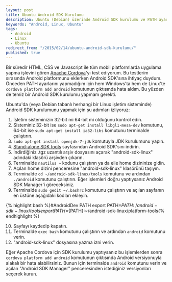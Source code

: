 ```yaml
---
layout: post
title: Ubuntu Android SDK Kurulumu
description: Ubuntu (Debian) üzerinde Android SDK kurulumu ve PATH ayarları.
keywords: "Android, Linux, Ubuntu"
tags: 
  - Android
  - Linux
  - Ubuntu
redirect_from: "/2015/02/14/ubuntu-android-sdk-kurulumu/"
published: true
---
```



Bir süredir HTML, CSS ve Javascript ile tüm mobil platformlarda uygulama yapma işlevini gören [Apache Cordova](http://cordova.apache.org/)'yı test ediyorum. Bu testlerim sırasında Android platformunu eklerken Android SDK'sına ihtiyaç duydum. Önceden PATH ayarlarını yapmadığım için hem Windows'ta hem de Linux'te `cordova platform add android` komutunun çıktısında hata aldım. Bu yüzden de temiz bir Android SDK kurulumu yapmam gerekti. 

Ubuntu'da (veya Debian tabanlı herhangi bir Linux işletim sisteminde) Android SDK kurulumunu yapmak için şu adımları izliyoruz:

1. İşletim sisteminizin 32-bit mi 64-bit mi olduğunu kontrol edin.
2. Sisteminiz 32-bit ise `sudo apt-get install libgl1-mesa-dev` komutunu, 64-bit ise `sudo apt-get install ia32-libs` komutunu terminalde çalıştırın. 
3. `sudo apt-get install openjdk-7-jdk` komutuyla JDK kurulumunu yapın. 
4. [Stand-alone SDK tools](http://developer.android.com/sdk/installing/index.html?pkg=tools) sayfasından Android SDK'sını indirin. 
5. İndirdiğiniz .tgz uzantılı arşiv dosyasını açarak "android-sdk-linux" adındaki klasörü arşivden çıkarın. 
6. Terminalde `nautilus ~` kodunu çalıştırın ya da elle home dizininize gidin.
7. Açılan home dizini penceresine "android-sdk-linux" klasörünü taşıyın.
8. Terminalde `cd ~/android-sdk-linux/tools` komutunu ve ardından `./android` komutunu çalıştırın. Eğer işlemleri doğru yaptıysanız Android SDK Manager'i göreceksiniz.
9. Terminalde `sudo gedit ~/.bashrc` komutunu çalıştırın ve açılan sayfanın en üstüne aşağıdaki kodları ekleyin.

{% highlight bash %}#AndroidDev PATH
export PATH=${PATH}:~/android-sdk-linux/tools
export PATH=${PATH}:~/android-sdk-linux/platform-tools{% endhighlight %}


10. Sayfayı kaydedip kapatın.
11. Terminalde `exec bash` komutunu çalıştırın ve ardından `android` komutunu 	verin.
12. "android-sdk-linux" dosyasına yazma izni verin.

Eğer Apache Cordova için SDK kurulumu yaptıysanız bu işlemlerden sonra `cordova platform add android` komutunun çıktısında Android versiyonuyla alakalı bir hata alabilirsiniz. Bunun için terminalde `android` komutunu verin ve açılan "Android SDK Manager" penceresinden istediğiniz versiyonları seçerek kurun.
